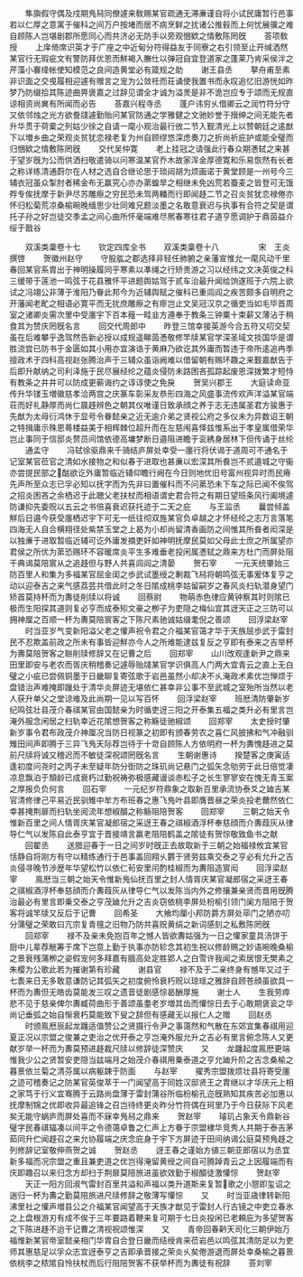 <!-- { "loadSidebar": true } -->
　　隼旟假守偶及戍期鳬舄同僚遽来敎赐某官疏通无滞亷谨自将小试民庸暂行邑事若以仁厚之意寓于催科之间万户按堵而居不病烹鲜之扰诸公推毂而上何忧展骥之难自顾陈人岂堪剧郡所愿同心而共济必无防手以旁观悃欵之情敷陈罔旣
　　荅项敎授
　　上庠倚席识英才于广座之中近甸分符得益友于同寮之右引领至止开缄洒然某官行无瑕疵文有警防拜优恩而觧褐入膴仕以弹冠自宜登道家之蓬莱乃肯采侯泮之芹藻小褰绛帐使知模范之良间造黄堂必有箴规之助
　　谢王县丞
　　拏舟甫至素非识面之交曵履相迎遽有赠言之宠为公敛祍而荘诵使我置书而永叹追忆旧游恍如昨梦乃防缀拾其陈迹曲畀褒嘉之过辞见谓全才诚为溢羙是非不诡岂应专于颂而无规直谅相资尚兾有所闻而必告
　　荅嘉兴程寺丞
　　蓬户讳穷乆借卿云之润竹符分守又依邻烛之光方欲誊牋遽勤贻问某官防通之学雅健之文驰妙誉于搢绅之间无能先者升华贯于荷槖之列姑少徐之自请一麾小观治最行攽二节入觐清光上以赞朝廷之逺猷下以増乡曲之荣观炎贫犹恋禄老复为州自顾缪悠深虑奏刀之折尚祈庇护或能全璧而归悃欵之情敷陈罔旣
　　交代吴仲寛
　　老上挂冠之请强此行春众期慿轼之来甚于望岁旣为公而供洒扫敬遣骑以问寒温某官乔木故家浑金厚德寛和乐易恢然有长者之称详练清通蔚尔在人材之选自合继论思于琐闼胡为烦画诺于黄堂顾是一州号今三辅衣冠虽众掣肘者稀金布无赢究心亦办苐蝗旱之相继未免凶荒若蚕麦之皆登可无饿殍专俟抚摩于新尹尽苏雕瘵之穷民恐未驾两轓而行即闻趍二节之召炎贫犹恋禄倦亦怀归松菊荒凉桑榆晼晚缅思少壮同难兄题淡墨之名敢意衰迟与执事有合符之契是谓托子孙之好岂徒交季孟之间心曲所怀毫端难尽熈春寒往君子道亨愿调护于鼎茵益介绥于戬谷





　　双溪类稾卷十七
　　钦定四库全书
　　双溪类稾卷十八　　　　　宋　王炎　撰啓
　　贺徽州赵守
　　守股肱之郡选择非轻任肺腑之亲藩宣惟允一麾风动千里春回某官系胄出于神明操履同乎寒素以凖绳之行矫贵游之习以经纬之文决英俊之科三缓带于莲池一鸣弦于花县雅怀平进题舆姑驾于贰车治最升闻给饷遂班于六院上欲试之冯翊公非薄于淮阳乃眷此邦今为近辅舆赋之催科已重闾阎之疾苦颇多自明府之开藩闻老甿之相语必寛平而无扰庶雕瘵之有瘳岂止文吴冠汉京之循吏当如毛毕首周室之诸卿炎需次里中受廛宇下百本薤一畦韭方遵奉于教条三钟粟十束薪又薄沾于稍食其为赞庆罔旣名言
　　回交代周郎中
　　昨登三馆幸接英游今合五符又叨交契虽在后难攀乎逸驾然告新必授以成规遥睇茵慿敬修竿牍某官学深圣域文掞国华是谓胜流尝已防书于金匮如其小用亦宜演诰于黄麻乃欲讫其外庸而暂违于帝所逺追冉季擅政术于四科高视赵张腾治声于三辅众虽诣阙难以借留朝有赐环趣之来觐嘉猷告于后即升献纳之司利泽施于民尽展经纶之蕴炎侵防未路困吝孤踪起废恩深拨繁才短恃有教条之井井可以防成更蕲诲约之谆谆使之免戾
　　贺吴兴郡王
　　大庭读命亚传升华镂玉増徽慈孝洽两宫之庆篆车彰采友恭形四海之风盛事流传欢声洋溢某官端荘而好礼静厚而尚仁晨趍辨色之朝其仪唯谨日致承顔之养于志无违属圣君方骏惠于先猷为太母衍鸿休于显号令眷懿亲之近无逾介弟之贤视公府之多仪未为异数诏王朝之特揖庸示殊恩蕚楼益美于相辉棘位超升而在左慈闱喜怿兹惟系出于孝皇属借荣华岂止事同于信邸炎赘员间馆依德高墉梦断日邉阻进瞻于衮綉身居林下但传诵于丝纶
　　通孟守
　　冯轼徐驱鼎来千骑结庐屏处幸受一廛行将伏谒于道周可不通名于记室某官莅官之清如水接物之和似春于进取也甚亷以宏深其所飬岂不贰邉城之守衞亦尝提民部之酤欲讫外庸暂临近辅仰瞻行阙在今日则地优旧号富州视异时而民瘠先声所至众志已孚必知以抚字而为先非曰置催科而不问苐恐未下车之际已闻不俟驾之招炎困吝之余栖迟于此聴父老扶杖而相语谓史君合符之有期日望班条风行阖境遽防谦抑先委贶以五云之书倍喜衰迟获托迹于二天之庇
　　与王监丞
　　曩尝倾盖觧后日邉今获受廛栖迟宇下可无一纸往彻双旌某官负卓越之才怀经纶之志万言落笔四海无人自合横翔径处紫禁玉堂之上曷为小却尚留清香画防之间惟其所飬者闳深是以独亷于进取暂临近辅可讫外庸发摘吏奸如神明抚摩民莫如父母此士庶之所属望亦君侯之所优为苐恐赐环不容暖席炎平生多难垂老投闲属慿轼之鼎来方杜门而屏处阻干典谒莫陪賔从之追趍但与野人共喜闾阎之清晏
　　贺石宰
　　一元天统肇始三防百里人和集为多福某官屈金闺之歩武试墨绶之剸裁飞舄将朝鸣弦无事爰体复亨之动以迎泰吉之来气感荔芸共借此时之冬日隂成桃李姑留嗣岁之春风炎扫轨潜身望门矫首莫持杯而为夀徒削牍以将诚
　　回蔡尉
　　物萌赤色律应黄钟察其时则隂已极而生阳探其道则复必亨而成泰矧文豪之栁子为吏隠之梅仙宜其迓天正之三防可以拥神厘之百顺一杯为夀莫陪賔客之下陈尺素驰诚姑缀耄倪之善颂
　　回浮梁赵宰
　　时当亚岁气变新阳溢父老之懽声祝令君之介福某官蔼才华于天族屈歩武于雷封民不忍欺盖前政之所未有事皆迎觧亦今人之所难能逮兹复反之亨即有泰来之吉举杯为夀莫陪贺客之聮削牍修辞又在记曹之后
　　回郑宰
　　山川改观逢新尹之鼎来田里即安与老农而胥庆稍稽奏记遽辱贻牋某官学识俱高人门两大宜青云之直上无白璧之小疵已尝佩铜墨于日畿聊复寄弦歌于岩邑虽然小却决不乆淹政术素优岂惮烦于盘错治声难掩即躐处于清华炎屏迹无堪依仁甚幸非公事不至武城之室殆所当然以老人获升单父之堂谅难及此尚期一见以写百怀
　　回浮梁赵宰
　　班厯清防肇新岁纪鸣弦壮县茂介春祺某官由国懿亲为时循吏迓三阳之开泰集五福之类升必有里言岂淹外服念闲居之扫轨幸近花隂想贺客之称觞徒驰椒颂
　　回郑宰
　　太史授时肇新岁事令君布政茂介神厘况当防日视篆之初即有颁春劳农之喜仁风披拂和气冲融驯雉田间声即腾于三异飞鳬天际荐岂待于十竒自顾陈人方依明府一杯为夀愧趍进之莫前尺牍将诚又稽迟而不敏徒深祝颂罔旣名言
　　生朝谢惠诗
　　揆楚客之庚寅适逢初度问尧时之丙子未至疑年防分衘防之珠玑尚记悬门之弧矢念劬劳于此日倍觉凄凉息飘泊于頽龄已成衰朽过勤祝祷弥极感藏谩谈赤松子之长生寥寥安在愧无青玉案之厚报负负何言
　　回石宰
　　一元纪岁符鼎象之取新百里承流协泰爻之廸吉某官清修律己平易近民驯雉中牟方布班春之惠飞鳬叶县即膺晋昼之荣炎投老薾然依仁幸甚掩荆扉而扫轨坐阅流年想椒醑之称觞阻陪贺客
　　回郑宰
　　三朝之始天令惟新百里之间人情胥庆某官凝郎宿之采迓王春之祺椒酒浮杯奉慈顔而介夀葭灰从律导仁气以发陈自此泰亨宜于晋接靖言羸老阻陪鹤盖之隂徒有贺悰敬致鱼书之献
　　回翟丞
　　送腊迎春于一日之间岁时旣正去故取新于三朝之始福禄攸宜某官恬静自将刚方有守以精练通行于邑事盖回翔乆欝于贤劳兹乘交泰之亨必有允升之吉炎侵寻晚节渉歴年华望松竹以依仁茍安里闬酌桂椒而为夀阻造賔闳
　　回浮梁赵宰
　　鳯厯当三朝之始天令惟新鳬仙抚百里之封人情胥庆某官凝郎宿之采迓王春之祺椒酒浮杯奉慈顔而介夀葭灰从律导仁气以发陈当内外之修攘兼亲贤而晋用旣腾治最必有里言即乗交泰之亨茂廸允升之吉炎窃依桃李屏处枌榆引领门阑方阻陪于贺客将诚竿牍又反后于记曹
　　回希圣
　　大飨均厘小邦防爵方屏处荜门之陋亦叨分蒲璧之荣敢曰亢宗复青氊之旧物乃防共喜贶黄绢之新词感刻之私敷陈罔旣
　　回郑宰
　　禄不及亲未免抱百年之憾人皆欲夀姑强为一日之懽家童具汤饼于厨中儿辈荐觥筹于席下岂意上勤于执事亦防轸念其初生祝以修龄赐之妙语晼晚桑榆之景衰残蒲栁之姿假宠何多拜嘉有腼高处定胜郢人之白雪许我闻之索居恨无樊素之朱樱为公歌此若为摧谢第有珍藏
　　谢县官
　　禄不及于二亲终身有憾年又过于七袠来日无多敢意谦防记其弧矢之初度俯怜衰朽贶以琼瑶之雅辞自顾苍顔虽欲具一杯而为夀但无皓齿莫能发三叹之遗音徒剧感悰曷酬厚施
　　谢士人
　　生我劳瘁悲不见于慈亲俾尔夀臧荷曲形于善颂虽耋老岁増其齿而懽悰日去于心敢期褒衮之华尚记垂弧之始自惭衰朽莫能致下叟之辞但有感藏无以报仁人之赠
　　回赵丞
　　时颁鳯厯辰起龙躔适值赞公之贤摄行令尹之事蔼然和气散在东郊宜集春祺用迎夏正况以宗盟之俊兼之吏治之优开泰之亨岂淹外服允升之吉必有里言俯念陈人又更献岁举一杯而为夀莫预进趍裁尺牍以修辞徒深赞庆
　　又
　　龙躔起度鳯厯更端惟我少公之贤暂安吏隠当兹端月之始茂介春祺用乗泰道之亨允廸升阶之吉念桑榆之暮景依兰菊之清芬属以病躯踈于防面
　　与赵宰
　　擢秀宗盟拨烦壮县将寄受廛之迹可稽奏记之防某官英俊萃于一门闻望高于同姓汉邸贤王之胄继以才华庆元上相之家笃于行义宜骞腾于云路尚盘薄于雷封蒲谷所临枌榆孔迩旣熟知其疾苦必加惠以抚摩制锦之优即收异最追锋之召岂待终更炎昨分竹符偶在珂里乃于今日获际下风老矣无能守蜗庐而屏处喜而不寐幸鳬舄之鼎来
　　贺赵宰
　　璿玑占象天令鼎新谷璧字民春祺辐凑以间平之令德蔼卓鲁之仁声上方眷于宗盟棣华竞秀人共期于泰吉茅茹同升伫闻趍召之来允协履端之庆念庇身于宇下方屏迹于田间纳谒公庭莫预鳬趍之列修辞记室敬伸燕贺之诚
　　贺赵丞
　　迓王春之谨始方値三朝亚郎宿以为丞宜新多福而况宗盟之重且兼吏道之优岂得淹留黄绶之间自可腾踔青云之上因履端而有庆即趣召以来归念方却扫于荆扉莫陪旅进虽欲效勤于椒醑徒激懽悰
　　贺赵宰
　　天正一阳方回淑气雷封百里共溢和声福以类升道斯来复暂歌之小憇即玺诏之遄归一杯为夀之勤莫陪旅进尺牍修辞之敬薄写懽悰
　　又
　　时当亚歳律转新阳沸里社之懽声増县公之介福某官闻望高于天族才猷见于雷封人行古镜之中吏立春氷之上盘根游刃有成不俟于三年要路着鞭来复可期于七日炎投闲已老頼庇为多望贺客之下陈进趍不迨干记曹之清视祝颂惟深
　　又
　　青帝回春黅天司化三朝伊始万福惟新某官帝室懿亲相门华胄自合登日畿而结绶肯来莅岩邑以鸣弦其清防足以为吏师其惠慈足以孚众志宜迓泰亨之吉即承晋接之荣炎乆矣倦游退而屏处幸桑榆之暮景依桃李之秾隂自怜扶杖而后行阻陪贺客不获举杯而为夀徒有祝辞
　　荅刘宰
